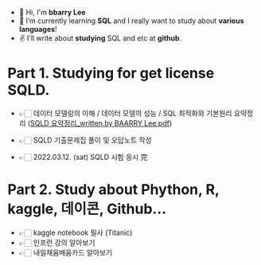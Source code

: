 - 👋 Hi, I'm **bbarry Lee**  
- 👀 I’m currently learning **SQL** and I really want to study about **various languages**!
- ✌ I'll write about **studying** SQL and etc at **github**.

# Part 1. Studying for get license SQLD.
- 👉🏻 데이터 모델링의 이해 / 데이터 모델의 성능 / SQL 최적화와 기본원리 요약정리
([SQLD 요약정리_written by BAARRY Lee.pdf](https://github.com/BBARRY-Lee/BBARRY-Lee/files/8330460/SQLD._written.by.BAARRY.Lee.pdf))

- 👉🏻 SQLD 기출문제집 풀이 및 오답노트 작성
- 👉🏻 2022.03.12. (sat) SQLD 시험 응시 完

# Part 2. Study about Phython, R, kaggle, 데이콘, Github...
- 👉🏻 kaggle notebook 필사 (Titanic)
- 👉🏻 인프런 강의 알아보기
- 👉🏻 내일채움배움카드 알아보기
